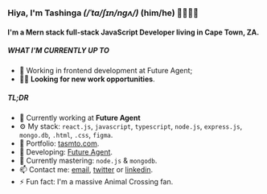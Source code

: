 
### Hiya, I'm Tashinga *(/ˈta/ʃɪn/nɡʌ/)* (him/he) 👨🏿‍🦲😊

#### I'm a Mern stack full-stack JavaScript Developer living in Cape Town, ZA.

##### WHAT I'M CURRENTLY UP TO

- 👾 Working in frontend development at Future Agent;
-  🐱‍💻 **Looking for new work opportunities**.

##### TL;DR

- 🏢 Currently working at **Future Agent**
- ⚙️ My stack: `react.js`, `javascript`, `typescript`, `node.js`, `express.js`,  `mongo.db`, `.html`, `.css`, `figma`.
- 💼 Portfolio: [tasmto.com](https://tasmto.netlify.app/).
- 💅 Developing: [Future Agent](https://www.futureagent.co.za).
- 🌱 Currently mastering: `node.js` & `mongodb`.
- 📫 Contact me: [email](mailto:mtokotashinga@gmail.com?subject=Hey%20Tashinga%2C%20I%20found%20your%20email%20on%20your%20GitHub...&body=Hey%20Tashinga%2C%0A%0A...), [twitter](https://twitter.com/tasmto) or [linkedin](https://www.linkedin.com/in/tasmto/).
- ⚡️ Fun fact: I'm a massive Animal Crossing fan.
